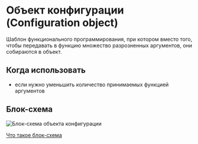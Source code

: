 # Объект конфигурации (Configuration object)

Шаблон функционального программирования, при котором вместо того, чтобы передавать в функцию множество разрозненных аргументов, они собираются в объект.

## Когда использовать

- если нужно уменьшить количество принимаемых функцией аргументов

## Блок-схема

![Блок-схема объекта конфигурации]()

[Что такое блок-схема](https://github.com/evgenylyozin/patterns/blob/48f6815cb43aa7cf366156fe23d47cdbaccbe3eb/docs/flowchart.md)
